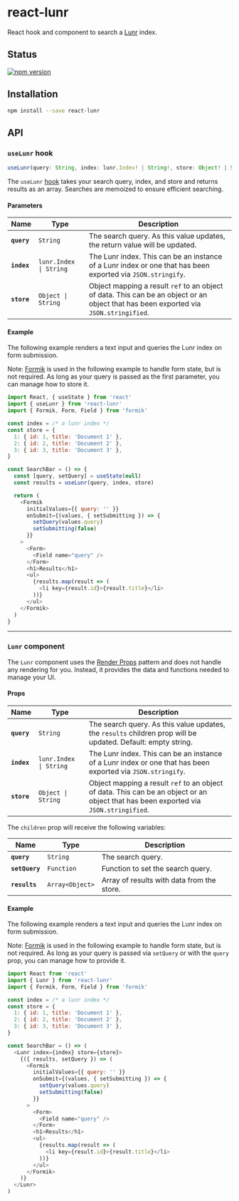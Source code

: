 # react-lunr

React hook and component to search a [Lunr][lunr] index.

## Status

[![npm version](https://badge.fury.io/js/react-lunr.svg)](http://badge.fury.io/js/react-lunr)

## Installation

```sh
npm install --save react-lunr
```

## API

### `useLunr` hook

```js
useLunr(query: String, index: lunr.Index! | String!, store: Object! | String!) => Object[]
```

The `useLunr` [hook][hooks] takes your search query, index, and store and returns
results as an array. Searches are memoized to ensure efficient searching.

#### Parameters

| Name        | Type                   | Description                                                                                                                           |
| ----------- | ---------------------- | ------------------------------------------------------------------------------------------------------------------------------------- |
| **`query`** | `String`               | The search query. As this value updates, the return value will be updated.                                                            |
| **`index`** | `lunr.Index \| String` | The Lunr index. This can be an instance of a Lunr index or one that has been exported via `JSON.stringify`.                           |
| **`store`** | `Object \| String`     | Object mapping a result `ref` to an object of data. This can be an object or an object that has been exported via `JSON.stringified`. |

#### Example

The following example renders a text input and queries the Lunr index on form
submission.

Note: [Formik][formik] is used in the following example to handle form state,
but is not required. As long as your query is passed as the first parameter,
you can manage how to store it.

```js
import React, { useState } from 'react'
import { useLunr } from 'react-lunr'
import { Formik, Form, Field } from 'formik'

const index = /* a lunr index */
const store = {
  1: { id: 1, title: 'Document 1' },
  2: { id: 2, title: 'Document 2' },
  3: { id: 3, title: 'Document 3' },
}

const SearchBar = () => {
  const [query, setQuery] = useState(null)
  const results = useLunr(query, index, store)

  return (
    <Formik
      initialValues={{ query: '' }}
      onSubmit={(values, { setSubmitting }) => {
        setQuery(values.query)
        setSubmitting(false)
      }}
    >
      <Form>
        <Field name="query" />
      </Form>
      <h1>Results</h1>
      <ul>
        {results.map(result => (
          <li key={result.id}>{result.title}</li>
        ))}
      </ul>
    </Formik>
  )
}
```

---

### `Lunr` component

The `Lunr` component uses the [Render Props][render-props] pattern and does not
handle any rendering for you. Instead, it provides the data and functions
needed to manage your UI.

#### Props

| Name        | Type                   | Description                                                                                                                           |
| ----------- | ---------------------- | ------------------------------------------------------------------------------------------------------------------------------------- |
| **`query`** | `String`               | The search query. As this value updates, the `results` children prop will be updated. Default: empty string.                          |
| **`index`** | `lunr.Index \| String` | The Lunr index. This can be an instance of a Lunr index or one that has been exported via `JSON.stringify`.                           |
| **`store`** | `Object \| String`     | Object mapping a result `ref` to an object of data. This can be an object or an object that has been exported via `JSON.stringified`. |

The `children` prop will receive the following variables:

| Name           | Type            | Description                                |
| -------------- | --------------- | ------------------------------------------ |
| **`query`**    | `String`        | The search query.                          |
| **`setQuery`** | `Function`      | Function to set the search query.          |
| **`results`**  | `Array<Object>` | Array of results with data from the store. |

#### Example

The following example renders a text input and queries the Lunr index on form
submission.

Note: [Formik][formik] is used in the following example to handle form state,
but is not required. As long as your query is passed via `setQuery` or with the
`query` prop, you can manage how to provide it.

```js
import React from 'react'
import { Lunr } from 'react-lunr'
import { Formik, Form, Field } from 'formik'

const index = /* a lunr index */
const store = {
  1: { id: 1, title: 'Document 1' },
  2: { id: 2, title: 'Document 2' },
  3: { id: 3, title: 'Document 3' },
}

const SearchBar = () => (
  <Lunr index={index} store={store}>
    {({ results, setQuery }) => (
      <Formik
        initialValues={{ query: '' }}
        onSubmit={(values, { setSubmitting }) => {
          setQuery(values.query)
          setSubmitting(false)
        }}
      >
        <Form>
          <Field name="query" />
        </Form>
        <h1>Results</h1>
        <ul>
          {results.map(result => (
            <li key={result.id}>{result.title}</li>
          ))}
        </ul>
      </Formik>
    )}
  </Lunr>
)
```

[lunr]: https://lunrjs.com/
[render-props]: https://reactjs.org/docs/render-props.html
[hooks]: https://reactjs.org/docs/hooks-intro.html
[formik]: https://github.com/jaredpalmer/formik
